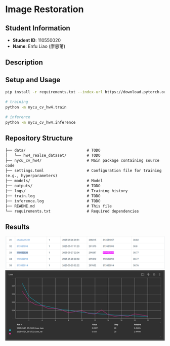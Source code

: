 # Image Restoration

## Student Information
- **Student ID**: 110550020
- **Name**: Enfu Liao (廖恩莆)

## Description

## Setup and Usage

```bash
pip install -r requirements.txt --index-url https://download.pytorch.org/whl/cu126 --extra-index-url https://pypi.org/simple --break-system-packages
```

```bash
# training
python -m nycu_cv_hw4.train
```

```bash
# inference
python -m nycu_cv_hw4.inference
```

## Repository Structure

```
├── data/                           # TODO
│   └── hw4_realse_dataset/         # TODO
├── nycu_cv_hw4/                    # Main package containing source code
├── settings.toml                   # Configuration file for training (e.g., hyperparameters)
├── models/                         # Model
├── outputs/                        # TODO
├── logs/                           # Training history
├── train.log                       # TODO
├── inference.log                   # TODO
├── README.md                       # This file
└── requirements.txt                # Required dependencies
```

## Results

![Leaderboard](./docs/leaderboard.png)
![Loss](./docs/loss.png)
